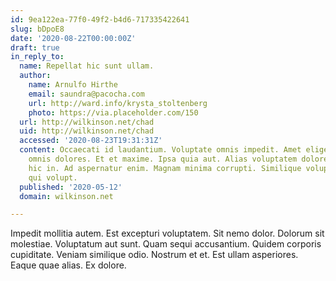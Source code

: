 ```yaml
---
id: 9ea122ea-77f0-49f2-b4d6-717335422641
slug: bDpoE8
date: '2020-08-22T00:00:00Z'
draft: true
in_reply_to:
  name: Repellat hic sunt ullam.
  author:
    name: Arnulfo Hirthe
    email: saundra@pacocha.com
    url: http://ward.info/krysta_stoltenberg
    photo: https://via.placeholder.com/150
  url: http://wilkinson.net/chad
  uid: http://wilkinson.net/chad
  accessed: '2020-08-23T19:31:31Z'
  content: Occaecati id laudantium. Voluptate omnis impedit. Amet eligendi quia. Non
    omnis dolores. Et et maxime. Ipsa quia aut. Alias voluptatem dolores. Exercitationem
    hic in. Ad aspernatur enim. Magnam minima corrupti. Similique voluptas non. Eum
    qui volupt.
  published: '2020-05-12'
  domain: wilkinson.net

---
```


Impedit mollitia autem. Est excepturi voluptatem. Sit nemo dolor. Dolorum sit molestiae. Voluptatum aut sunt. Quam sequi accusantium. Quidem corporis cupiditate. Veniam similique odio. Nostrum et et. Est ullam asperiores. Eaque quae alias. Ex dolore.
